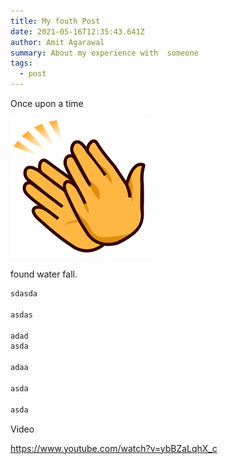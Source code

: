 ```yaml
---
title: My fouth Post
date: 2021-05-16T12:35:43.641Z
author: Amit Agarawal
summary: About my experience with  someone
tags:
  - post
---
```

Once upon a time

![landscape](/static/img/clap1.png)

found water fall.

```html
sdasda

asdas

adad
asda

adaa

asda

asda

```

Video

<https://www.youtube.com/watch?v=ybBZaLqhX_c>